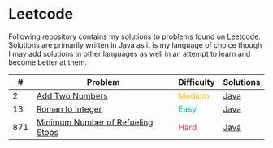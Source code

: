 # Leetcode

Following repository contains my solutions to problems found on [Leetcode](https://leetcode.com/). Solutions are
primarily written in Java as it is my language of choice though I may add solutions in other languages as well in an
attempt to learn and become better at them.

| #   | Problem                                                                                               | Difficulty                                 | Solutions                                                                    |
|-----|-------------------------------------------------------------------------------------------------------|--------------------------------------------|------------------------------------------------------------------------------|
| 2   | [Add Two Numbers](https://leetcode.com/problems/add-two-numbers/)                                     | <span style="color: #FFB800">Medium</span> | [Java](./java/src/main/_2_add_two_numbers/Solution.java)                     |
| 13  | [Roman to Integer](https://leetcode.com/problems/roman-to-integer/)                                   | <span style="color: #02AF9B">Easy</span>   | [Java](./java/src/main/_13_roman_to_integer/Solution.java)                   |
| 871 | [Minimum Number of Refueling Stops](https://leetcode.com/problems/minimum-number-of-refueling-stops/) | <span style="color: #FF2C55">Hard</span>   | [Java](./java/src/main/_871_minimum_number_of_refueling_stops/Solution.java) |